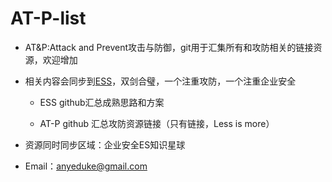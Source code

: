 # AT-P-list

- AT&P:Attack and Prevent攻击与防御，git用于汇集所有和攻防相关的链接资源，欢迎增加

- 相关内容会同步到[ESS](https://github.com/AnyeDuke/Enterprise-Security-Skill)，双剑合璧，一个注重攻防，一个注重企业安全
    
    - ESS github汇总成熟思路和方案
    
    - AT-P github 汇总攻防资源链接（只有链接，Less is more）

- 资源同时同步区域：企业安全ES知识星球

- Email：anyeduke@gmail.com

